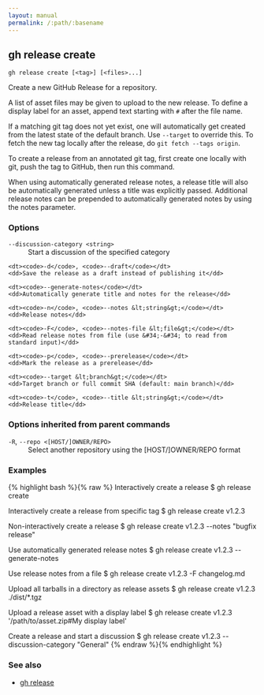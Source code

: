 ```yaml
---
layout: manual
permalink: /:path/:basename
---
```


## gh release create

```
gh release create [<tag>] [<files>...]
```

Create a new GitHub Release for a repository.

A list of asset files may be given to upload to the new release. To define a
display label for an asset, append text starting with `#` after the file name.

If a matching git tag does not yet exist, one will automatically get created
from the latest state of the default branch. Use `--target` to override this.
To fetch the new tag locally after the release, do `git fetch --tags origin`.

To create a release from an annotated git tag, first create one locally with
git, push the tag to GitHub, then run this command.

When using automatically generated release notes, a release title will also be automatically
generated unless a title was explicitly passed. Additional release notes can be prepended to
automatically generated notes by using the notes parameter.


### Options


<dl class="flags">
	<dt><code>--discussion-category &lt;string&gt;</code></dt>
	<dd>Start a discussion of the specified category</dd>

	<dt><code>-d</code>, <code>--draft</code></dt>
	<dd>Save the release as a draft instead of publishing it</dd>

	<dt><code>--generate-notes</code></dt>
	<dd>Automatically generate title and notes for the release</dd>

	<dt><code>-n</code>, <code>--notes &lt;string&gt;</code></dt>
	<dd>Release notes</dd>

	<dt><code>-F</code>, <code>--notes-file &lt;file&gt;</code></dt>
	<dd>Read release notes from file (use &#34;-&#34; to read from standard input)</dd>

	<dt><code>-p</code>, <code>--prerelease</code></dt>
	<dd>Mark the release as a prerelease</dd>

	<dt><code>--target &lt;branch&gt;</code></dt>
	<dd>Target branch or full commit SHA (default: main branch)</dd>

	<dt><code>-t</code>, <code>--title &lt;string&gt;</code></dt>
	<dd>Release title</dd>
</dl>


### Options inherited from parent commands


<dl class="flags">
	<dt><code>-R</code>, <code>--repo &lt;[HOST/]OWNER/REPO&gt;</code></dt>
	<dd>Select another repository using the [HOST/]OWNER/REPO format</dd>
</dl>


### Examples

{% highlight bash %}{% raw %}
Interactively create a release
$ gh release create

Interactively create a release from specific tag
$ gh release create v1.2.3

Non-interactively create a release
$ gh release create v1.2.3 --notes "bugfix release"

Use automatically generated release notes
$ gh release create v1.2.3 --generate-notes

Use release notes from a file
$ gh release create v1.2.3 -F changelog.md

Upload all tarballs in a directory as release assets
$ gh release create v1.2.3 ./dist/*.tgz

Upload a release asset with a display label
$ gh release create v1.2.3 '/path/to/asset.zip#My display label'

Create a release and start a discussion
$ gh release create v1.2.3 --discussion-category "General"
{% endraw %}{% endhighlight %}

### See also

* [gh release](./gh_release)
